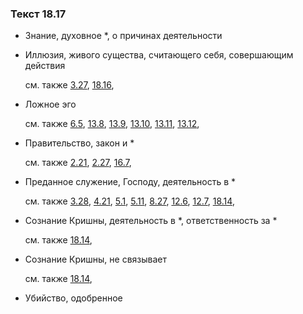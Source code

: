 ### Текст 18.17
	
- Знание, духовное *, о причинах деятельности

	
- Иллюзия, живого существа, считающего себя, совершающим действия

	см. также  [3.27](../03/0327.md),  [18.16](../18/1816.md), 
	
- Ложное эго

	см. также  [6.5](../06/0605.md),  [13.8](../13/1308.md),  [13.9](../13/1309.md),  [13.10](../13/1310.md),  [13.11](../13/1311.md),  [13.12](../13/1312.md), 
	
- Правительство, закон и *

	см. также  [2.21](../02/0221.md),  [2.27](../02/0227.md),  [16.7](../16/1607.md), 
	
- Преданное служение, Господу, деятельность в *

	см. также  [3.28](../03/0328.md),  [4.21](../04/0421.md),  [5.1](../05/0501.md),  [5.11](../05/0511.md),  [8.27](../08/0827.md),  [12.6](../12/1206.md),  [12.7](../12/1207.md),  [18.14](../18/1814.md), 
	
- Сознание Кришны, деятельность в *, ответственность за *

	см. также  [18.14](../18/1814.md), 
	
- Сознание Кришны, не связывает

	см. также  [18.14](../18/1814.md), 
	
- Убийство, одобренное

